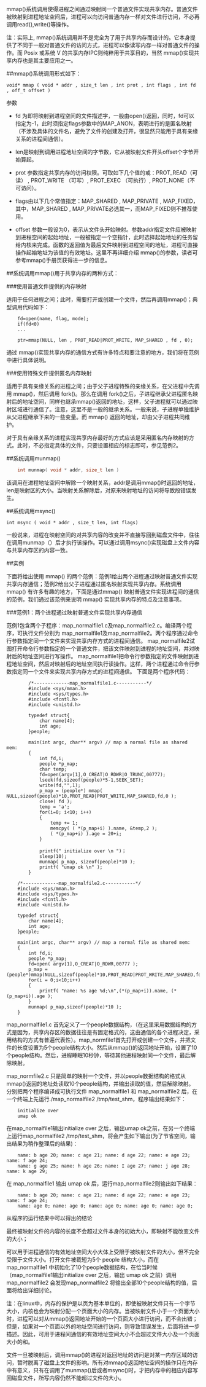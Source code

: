 mmap()系统调用使得进程之间通过映射同一个普通文件实现共享内存。普通文件被映射到进程地址空间后，进程可以向访问普通内存一样对文件进行访问，不必再调用read(),write()等操作。

注：实际上, mmap()系统调用并不是完全为了用于共享内存而设计的。它本身提供了不同于一般对普通文件的访问方式，进程可以像读写内存一样对普通文件的操作。而 Posix 或系统 V 的共享内存IPC则纯粹用于共享目的，当然 mmap()实现共享内存也是其主要应用之一。

##mmap()系统调用形式如下：

    void* mmap ( void * addr , size_t len , int prot , int flags , int fd , off_t offset )

参数

* fd 为即将映射到进程空间的文件描述字，一般由open()返回，同时，fd可以指定为-1，此时须指定flags参数中的MAP_ANON，表明进行的是匿名映射（不涉及具体的文件名，避免了文件的创建及打开，很显然只能用于具有亲缘关系的进程间通信）。

* len是映射到调用进程地址空间的字节数，它从被映射文件开头offset个字节开始算起。

* prot 参数指定共享内存的访问权限。可取如下几个值的或：PROT_READ（可读） , PROT_WRITE （可写）, PROT_EXEC （可执行）, PROT_NONE（不可访问）。

* flags由以下几个常值指定：MAP_SHARED , MAP_PRIVATE , MAP_FIXED，其中，MAP_SHARED , MAP_PRIVATE必选其一，而MAP_FIXED则不推荐使用。

* offset 参数一般设为0，表示从文件头开始映射。参数addr指定文件应被映射到进程空间的起始地址，一般被指定一个空指针，此时选择起始地址的任务留给内核来完成。函数的返回值为最后文件映射到进程空间的地址，进程可直接操作起始地址为该值的有效地址。这里不再详细介绍 mmap()的参数，读者可参考mmap()手册页获得进一步的信息。

##系统调用mmap()用于共享内存的两种方式：

###使用普通文件提供的内存映射

适用于任何进程之间；此时，需要打开或创建一个文件，然后再调用mmap()；典型调用代码如下：


        fd=open(name, flag, mode);
        if(fd<0)
        ...

        ptr=mmap(NULL, len , PROT_READ|PROT_WRITE, MAP_SHARED , fd , 0); 

通过 mmap()实现共享内存的通信方式有许多特点和要注意的地方，我们将在范例中进行具体说明。

###使用特殊文件提供匿名内存映射

适用于具有亲缘关系的进程之间；由于父子进程特殊的亲缘关系，在父进程中先调用 mmap()，然后调用 fork()。那么在调用 fork()之后，子进程继承父进程匿名映射后的地址空间，同样也继承mmap()返回的地址，这样，父子进程就可以通过映射区域进行通信了。注意，这里不是一般的继承关系。一般来说，子进程单独维护从父进程继承下来的一些变量。而 mmap() 返回的地址，却由父子进程共同维护。

对于具有亲缘关系的进程实现共享内存最好的方式应该是采用匿名内存映射的方式。此时，不必指定具体的文件，只要设置相应的标志即可，参见范例2。

##系统调用munmap()

```c
    int munmap( void * addr, size_t len )
```

该调用在进程地址空间中解除一个映射关系，addr是调用mmap()时返回的地址，len是映射区的大小。当映射关系解除后，对原来映射地址的访问将导致段错误发生。

##系统调用msync()

    int msync ( void * addr , size_t len, int flags)

一般说来，进程在映射空间的对共享内容的改变并不直接写回到磁盘文件中，往往在调用munmap（）后才执行该操作。可以通过调用msync()实现磁盘上文件内容与共享内存区的内容一致。 

##实例

下面将给出使用 mmap() 的两个范例：范例1给出两个进程通过映射普通文件实现共享内存通信；范例2给出父子进程通过匿名映射实现共享内存。系统调用 mmap() 有许多有趣的地方，下面是通过mmap() 映射普通文件实现进程间的通信的范例，我们通过该范例来说明 mmap() 实现共享内存的特点及注意事项。

###范例1：两个进程通过映射普通文件实现共享内存通信

范例1包含两个子程序：map_normalfile1.c及map_normalfile2.c。编译两个程序，可执行文件分别为 map_normalfile1及map_normalfile2。两个程序通过命令行参数指定同一个文件来实现共享内存方式的进程间通信。 map_normalfile2试图打开命令行参数指定的一个普通文件，把该文件映射到进程的地址空间，并对映射后的地址空间进行写操作。 map_normalfile1把命令行参数指定的文件映射到进程地址空间，然后对映射后的地址空间执行读操作。这样，两个进程通过命令行参数指定同一个文件来实现共享内存方式的进程间通信。
下面是两个程序代码：

```
        /*-------------map_normalfile1.c-----------*/
        #include <sys/mman.h>
        #include <sys/types.h>
        #include <fcntl.h>
        #include <unistd.h>

        typedef struct{
            char name[4];
            int age;
        }people;

        main(int argc, char** argv) // map a normal file as shared mem:
        {
            int fd,i;
            people *p_map;
            char temp;
            fd=open(argv[1],O_CREAT|O_RDWR|O_TRUNC,00777);
            lseek(fd,sizeof(people)*5-1,SEEK_SET);
            write(fd,"",1);
            p_map = (people*) mmap( NULL,sizeof(people)*10,PROT_READ|PROT_WRITE,MAP_SHARED,fd,0 );
            close( fd );
            temp = 'a';
            for(i=0; i<10; i++)
            {
                temp += 1;
                memcpy( ( *(p_map+i) ).name, &temp,2 );
                ( *(p_map+i) ).age = 20+i;
            }

            printf(" initialize over \n ")；
            sleep(10);
            munmap( p_map, sizeof(people)*10 );
            printf( "umap ok \n" );
        }

```

```
    /*-------------map_normalfile2.c-----------*/
    #include <sys/mman.h>
    #include <sys/types.h>
    #include <fcntl.h>
    #include <unistd.h>

    typedef struct{
        char name[4];
        int age;
    }people;

    main(int argc, char** argv) // map a normal file as shared mem:
    {
        int fd,i;
        people *p_map;
        fd=open( argv[1],O_CREAT|O_RDWR,00777 );
        p_map = (people*)mmap(NULL,sizeof(people)*10,PROT_READ|PROT_WRITE,MAP_SHARED,fd,0);
        for(i = 0;i<10;i++)
        {
            printf( "name: %s age %d;\n",(*(p_map+i)).name, (*(p_map+i)).age );
        }
        munmap( p_map,sizeof(people)*10 );
    }

```
map_normalfile1.c 首先定义了一个people数据结构，（在这里采用数据结构的方式是因为，共享内存区的数据往往是有固定格式的，这由通信的各个进程决定，采用结构的方式有普遍代表性）。map_normfile1首先打开或创建一个文件，并把文件的长度设置为5个people结构大小。然后从mmap()的返回地址开始，设置了10个people结构。然后，进程睡眠10秒钟，等待其他进程映射同一个文件，最后解除映射。
 
map_normfile2.c 只是简单的映射一个文件，并以people数据结构的格式从mmap()返回的地址处读取10个people结构，并输出读取的值，然后解除映射。
分别把两个程序编译成可执行文件 map_normalfile1 和 map_normalfile2 后，在一个终端上先运行./map_normalfile2 /tmp/test_shm，程序输出结果如下：

```
    initialize over
    umap ok
```

在map_normalfile1输出initialize over 之后，输出umap ok之前，在另一个终端上运行map_normalfile2 /tmp/test_shm，将会产生如下输出(为了节省空间，输出结果为稍作整理后的结果)：

```
    name: b age 20; name: c age 21; name: d age 22; name: e age 23; name: f age 24;
    name: g age 25; name: h age 26; name: I age 27; name: j age 28; name: k age 29;
```
在 map_normalfile1 输出 umap ok 后，运行map_normalfile2则输出如下结果：

```
    name: b age 20; name: c age 21; name: d age 22; name: e age 23; name: f age 24;
    name: age 0; name: age 0; name: age 0; name: age 0; name: age 0;
```
从程序的运行结果中可以得出的结论

最终被映射文件的内容的长度不会超过文件本身的初始大小，即映射不能改变文件的大小；

可以用于进程通信的有效地址空间大小大体上受限于被映射文件的大小，但不完全受限于文件大小。打开文件被截短为5个 people 结构大小，而在 map_normalfile1 中初始化了10个people数据结构，在恰当时候（map_normalfile1输出initialize over 之后，输出 umap ok 之前）调用 map_normalfile2 会发现map_normalfile2 将输出全部10个people结构的值，后面将给出详细讨论。

注：在linux中，内存的保护是以页为基本单位的，即使被映射文件只有一个字节大小，内核也会为映射分配一个页面大小的内存。当被映射文件小于一个页面大小时，进程可以对从mmap()返回地址开始的一个页面大小进行访问，而不会出错；但是，如果对一个页面以外的地址空间进行访问，则导致错误发生，后面将进一步描述。因此，可用于进程间通信的有效地址空间大小不会超过文件大小及一个页面大小的和。

文件一旦被映射后，调用mmap()的进程对返回地址的访问是对某一内存区域的访问，暂时脱离了磁盘上文件的影响。所有对mmap()返回地址空间的操作只在内存中有意义，只有在调用了munmap()后或者msync()时，才把内存中的相应内容写回磁盘文件，所写内容仍然不能超过文件的大小。 

